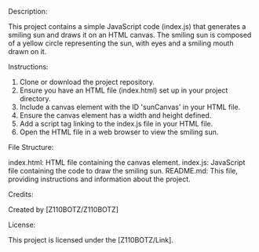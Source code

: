 Description:

This project contains a simple JavaScript code (index.js) that generates a smiling sun and draws it on an HTML canvas. The smiling sun is composed of a yellow circle representing the sun, with eyes and a smiling mouth drawn on it.

Instructions:

1. Clone or download the project repository.
2. Ensure you have an HTML file (index.html) set up in your project directory.
3. Include a canvas element with the ID 'sunCanvas' in your HTML file.
4. Ensure the canvas element has a width and height defined.
5. Add a script tag linking to the index.js file in your HTML file.
6. Open the HTML file in a web browser to view the smiling sun.

File Structure:

index.html: HTML file containing the canvas element.
index.js: JavaScript file containing the code to draw the smiling sun.
README.md: This file, providing instructions and information about the project.

Credits:

Created by [Z110BOTZ/Z110BOTZ]

License:

This project is licensed under the [Z110BOTZ/Link].